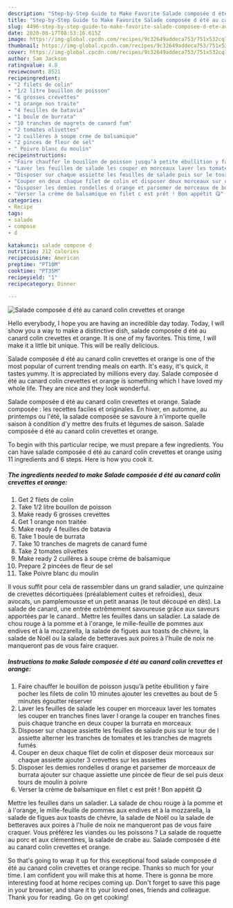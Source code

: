 ```yaml
---
description: "Step-by-Step Guide to Make Favorite Salade composée d été au canard colin crevettes et orange"
title: "Step-by-Step Guide to Make Favorite Salade composée d été au canard colin crevettes et orange"
slug: 4496-step-by-step-guide-to-make-favorite-salade-composee-d-ete-au-canard-colin-crevettes-et-orange
date: 2020-08-17T08:53:16.615Z
image: https://img-global.cpcdn.com/recipes/9c32649addeca753/751x532cq70/salade-composee-d-ete-au-canard-colin-crevettes-et-orange-photo-principale-de-la-recette.jpg
thumbnail: https://img-global.cpcdn.com/recipes/9c32649addeca753/751x532cq70/salade-composee-d-ete-au-canard-colin-crevettes-et-orange-photo-principale-de-la-recette.jpg
cover: https://img-global.cpcdn.com/recipes/9c32649addeca753/751x532cq70/salade-composee-d-ete-au-canard-colin-crevettes-et-orange-photo-principale-de-la-recette.jpg
author: Sam Jackson
ratingvalue: 4.8
reviewcount: 8521
recipeingredient:
- "2 filets de colin"
- "1/2 litre bouillon de poisson"
- "6 grosses crevettes"
- "1 orange non traite"
- "4 feuilles de batavia"
- "1 boule de burrata"
- "10 tranches de magrets de canard fum"
- "2 tomates olivettes"
- "2 cuillères à soupe crme de balsamique"
- "2 pinces de fleur de sel"
- " Poivre blanc du moulin"
recipeinstructions:
- "Faire chauffer le bouillon de poisson jusqu’à petite ébullition y faire pocher les filets de colin 10 minutes ajouter les crevettes au bout de 5 minutes égoutter réserver"
- "Laver les feuilles de salade les couper en morceaux laver les tomates les couper en tranches fines laver l orange la couper en tranches fines puis chaque tranche en deux couper la burrata en morceaux"
- "Disposer sur chaque assiette les feuilles de salade puis sur le tour de l assiette alterner les tranches de tomates et les tranches de magrets fumés"
- "Couper en deux chaque filet de colin et disposer deux morceaux sur chaque assiette ajouter 3 crevettes sur les assiettes"
- "Disposer les demies rondelles d orange et parsemer de morceaux de burrata ajouter sur chaque assiette une pincée de fleur de sel puis deux tours de moulin à poivre"
- "Verser la crème de balsamique en filet c est prêt ! Bon appétit 😋"
categories:
- Recipe
tags:
- salade
- compose
- d

katakunci: salade compose d 
nutrition: 212 calories
recipecuisine: American
preptime: "PT10M"
cooktime: "PT35M"
recipeyield: "1"
recipecategory: Dinner

---
```



![Salade composée d été au canard colin crevettes et orange](https://img-global.cpcdn.com/recipes/9c32649addeca753/751x532cq70/salade-composee-d-ete-au-canard-colin-crevettes-et-orange-photo-principale-de-la-recette.jpg)

Hello everybody, I hope you are having an incredible day today. Today, I will show you a way to make a distinctive dish, salade composée d été au canard colin crevettes et orange. It is one of my favorites. This time, I will make it a little bit unique. This will be really delicious.

Salade composée d été au canard colin crevettes et orange is one of the most popular of current trending meals on earth. It's easy, it's quick, it tastes yummy. It is appreciated by millions every day. Salade composée d été au canard colin crevettes et orange is something which I have loved my whole life. They are nice and they look wonderful.

Salade composée d été au canard colin crevettes et orange. Salade composée : les recettes faciles et originales. En hiver, en automne, au printemps ou l&#39;été, la salade composée se savoure à n&#39;importe quelle saison à condition d&#39;y mettre des fruits et légumes de saison. Salade composée d été au canard colin crevettes et orange.


To begin with this particular recipe, we must prepare a few ingredients. You can have salade composée d été au canard colin crevettes et orange using 11 ingredients and 6 steps. Here is how you cook it.

<!--inarticleads1-->

##### The ingredients needed to make Salade composée d été au canard colin crevettes et orange:

1. Get 2 filets de colin
1. Take 1/2 litre bouillon de poisson
1. Make ready 6 grosses crevettes
1. Get 1 orange non traitée
1. Make ready 4 feuilles de batavia
1. Take 1 boule de burrata
1. Take 10 tranches de magrets de canard fumé
1. Take 2 tomates olivettes
1. Make ready 2 cuillères à soupe crème de balsamique
1. Prepare 2 pincées de fleur de sel
1. Take  Poivre blanc du moulin


Il vous suffit pour cela de rassembler dans un grand saladier, une quinzaine de crevettes décortiquées (préalablement cuites et refroidies), deux avocats, un pamplemousse et un petit ananas (le tout découpé en dès). La salade de canard, une entrée extrêmement savoureuse grâce aux saveurs apportées par le canard.. Mettre les feuilles dans un saladier. La salade de chou rouge à la pomme et à l&#39;orange, le mille-feuille de pommes aux endives et à la mozzarella, la salade de figues aux toasts de chèvre, la salade de Noël ou la salade de betteraves aux poires à l&#39;huile de noix ne manqueront pas de vous faire craquer. 

<!--inarticleads2-->

##### Instructions to make Salade composée d été au canard colin crevettes et orange:

1. Faire chauffer le bouillon de poisson jusqu’à petite ébullition y faire pocher les filets de colin 10 minutes ajouter les crevettes au bout de 5 minutes égoutter réserver
1. Laver les feuilles de salade les couper en morceaux laver les tomates les couper en tranches fines laver l orange la couper en tranches fines puis chaque tranche en deux couper la burrata en morceaux
1. Disposer sur chaque assiette les feuilles de salade puis sur le tour de l assiette alterner les tranches de tomates et les tranches de magrets fumés
1. Couper en deux chaque filet de colin et disposer deux morceaux sur chaque assiette ajouter 3 crevettes sur les assiettes
1. Disposer les demies rondelles d orange et parsemer de morceaux de burrata ajouter sur chaque assiette une pincée de fleur de sel puis deux tours de moulin à poivre
1. Verser la crème de balsamique en filet c est prêt ! Bon appétit 😋


Mettre les feuilles dans un saladier. La salade de chou rouge à la pomme et à l&#39;orange, le mille-feuille de pommes aux endives et à la mozzarella, la salade de figues aux toasts de chèvre, la salade de Noël ou la salade de betteraves aux poires à l&#39;huile de noix ne manqueront pas de vous faire craquer. Vous préférez les viandes ou les poissons ? La salade de roquette au porc et aux clémentines, la salade de crabe au. Salade composée d été au canard colin crevettes et orange. 

So that's going to wrap it up for this exceptional food salade composée d été au canard colin crevettes et orange recipe. Thanks so much for your time. I am confident you will make this at home. There is gonna be more interesting food at home recipes coming up. Don't forget to save this page in your browser, and share it to your loved ones, friends and colleague. Thank you for reading. Go on get cooking!
